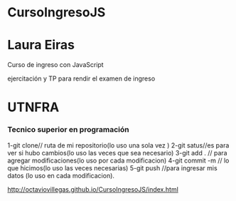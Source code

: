 # CursoIngresoJS
# Laura Eiras

Curso de ingreso con JavaScript

ejercitación y TP para rendir el examen de ingreso 
<h1>UTNFRA</h1>
<h3>Tecnico superior en programación</h3>

1-git clone// ruta de mi repositorio(lo uso una sola vez )
2-git satus//es para ver si hubo cambios(lo uso las veces que sea necesario)
3-git add . // para agregar modificaciones(lo uso por cada modificacion)
4-git commit -m // lo que hicimos(lo uso las veces necesarias)
5-git push //para ingresar mis datos (lo uso en cada modificacion).

http://octaviovillegas.github.io/CursoIngresoJS/index.html

